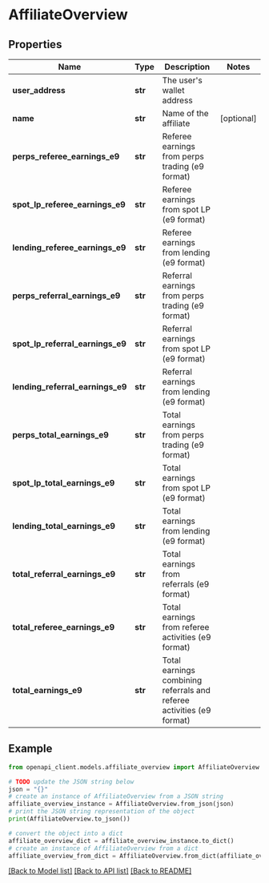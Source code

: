 # AffiliateOverview


## Properties

Name | Type | Description | Notes
------------ | ------------- | ------------- | -------------
**user_address** | **str** | The user&#39;s wallet address | 
**name** | **str** | Name of the affiliate | [optional] 
**perps_referee_earnings_e9** | **str** | Referee earnings from perps trading (e9 format) | 
**spot_lp_referee_earnings_e9** | **str** | Referee earnings from spot LP (e9 format) | 
**lending_referee_earnings_e9** | **str** | Referee earnings from lending (e9 format) | 
**perps_referral_earnings_e9** | **str** | Referral earnings from perps trading (e9 format) | 
**spot_lp_referral_earnings_e9** | **str** | Referral earnings from spot LP (e9 format) | 
**lending_referral_earnings_e9** | **str** | Referral earnings from lending (e9 format) | 
**perps_total_earnings_e9** | **str** | Total earnings from perps trading (e9 format) | 
**spot_lp_total_earnings_e9** | **str** | Total earnings from spot LP (e9 format) | 
**lending_total_earnings_e9** | **str** | Total earnings from lending (e9 format) | 
**total_referral_earnings_e9** | **str** | Total earnings from referrals (e9 format) | 
**total_referee_earnings_e9** | **str** | Total earnings from referee activities (e9 format) | 
**total_earnings_e9** | **str** | Total earnings combining referrals and referee activities (e9 format) | 

## Example

```python
from openapi_client.models.affiliate_overview import AffiliateOverview

# TODO update the JSON string below
json = "{}"
# create an instance of AffiliateOverview from a JSON string
affiliate_overview_instance = AffiliateOverview.from_json(json)
# print the JSON string representation of the object
print(AffiliateOverview.to_json())

# convert the object into a dict
affiliate_overview_dict = affiliate_overview_instance.to_dict()
# create an instance of AffiliateOverview from a dict
affiliate_overview_from_dict = AffiliateOverview.from_dict(affiliate_overview_dict)
```
[[Back to Model list]](../README.md#documentation-for-models) [[Back to API list]](../README.md#documentation-for-api-endpoints) [[Back to README]](../README.md)


